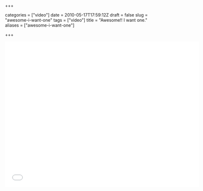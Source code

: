 +++

categories = ["video"]
date = 2010-05-17T17:59:12Z
draft = false
slug = "awesome-i-want-one"
tags = ["video"]
title = "Awesome!! I want one."
aliases = ["awesome-i-want-one"]

+++


<iframe src="//player.vimeo.com/video/10692284" width="640" height="480" frameborder="0" webkitallowfullscreen mozallowfullscreen allowfullscreen></iframe>
